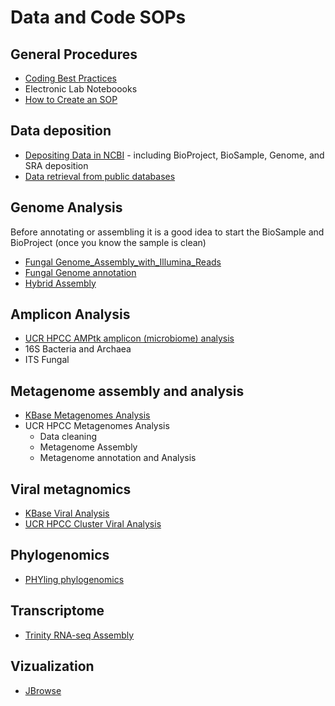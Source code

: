 # Data and Code SOPs

## General Procedures

* [Coding Best Practices](Best_Practices_Coding)
* Electronic Lab Noteboooks
* [How to Create an SOP](How_to_create_an_SOP)

## Data deposition

* [Depositing Data in NCBI](NCBI_deposit) - including BioProject, BioSample, Genome, and SRA deposition
* [Data retrieval from public databases](Data_retrieval)

## Genome Analysis
Before annotating or assembling it is a good idea to start the BioSample and BioProject (once you know the sample is clean)

* [Fungal Genome_Assembly_with_Illumina_Reads](Genome_Assembly_with_Illumina_Reads)
* [Fungal Genome annotation](Fungal_Genome_annotation)
* [Hybrid Assembly](Hybrid_genome_assembly)

## Amplicon Analysis

* [UCR HPCC AMPtk amplicon (microbiome) analysis](AMPtk)
* 16S Bacteria and Archaea
* ITS Fungal

## Metagenome assembly and analysis

* [KBase Metagenomes Analysis](KBase)
* UCR HPCC Metagenomes Analysis
  * Data cleaning
  * Metagenome Assembly
  * Metagenome annotation and Analysis

## Viral metagnomics
* [KBase Viral Analysis](KBase_Viruses)
* [UCR HPCC Cluster Viral Analysis](Cluster_Viruses)

## Phylogenomics

* [PHYling phylogenomics](Phylogenomics_with_PHYling)

## Transcriptome

* [Trinity RNA-seq Assembly](Trinity_RNASeq)

## Vizualization

* [JBrowse](Jbrowse_Instructions)
